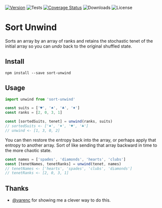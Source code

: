 [![Version](https://img.shields.io/npm/v/sort-unwind)](https://www.npmjs.com/package/sort-unwind)
![Tests](https://github.com/philihp/sort-unwind/workflows/tests/badge.svg)
[![Coverage Status](https://coveralls.io/repos/github/philihp/sort-unwind/badge.svg?branch=main)](https://coveralls.io/github/philihp/sort-unwind?branch=main)
![Downloads](https://img.shields.io/npm/dt/sort-unwind)
![License](https://img.shields.io/npm/l/sort-unwind)

# Sort Unwind

Sorts an array by an array of ranks and retains the stochastic tenet of the initial array so you can _undo_ back to the original shuffled state.

## Install

```
npm install --save sort-unwind
```

## Usage

```js
import unwind from 'sort-unwind'

const suits = ['♥', '♠', '♣', '♦']
const ranks = [2, 0, 3, 1]

const [sortedSuits, tenet] = unwind(ranks, suits)
// sortedSuits <- ['♠', '♦', '♥', '♣']
// unwind <- [1, 3, 0, 2]
```

You can then restore the entropy back into the array, or perhaps apply that entropy to another array. Sort of like sending that array backward in time to the more chaotic state.

```js
const names = ['spades', 'diamonds', 'hearts', 'clubs']
const [tenetNames, tenetRanks] = unwind(tenet, names)
// tenetNames <- ['hearts', 'spades', 'clubs', 'diamonds']
// tenetRanks <- [2, 0, 3, 1]
```

## Thanks

- [@varenc](https://github.com/varenc) for showing me a clever way to do this.
